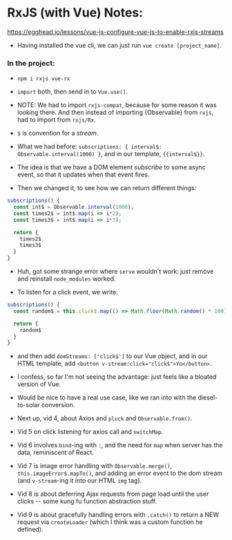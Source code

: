 # RxJS (with Vue) Notes:
https://egghead.io/lessons/vue-js-configure-vue-js-to-enable-rxjs-streams

- Having installed the vue cli, we can just run `vue create [project_name]`.

### In the project:
- `npm i rxjs vue-rx`
- `import` both, then send in to `Vue.use()`.
- NOTE: We had to import `rxjs-compat`, because for some reason it was looking there. And then instead of importing {Observable} from `rxjs`, had to import from `rxjs/Rx`.

- `$` is convention for a *stream*.
- What we had before: `subscriptions: { interval$: Observable.interval(1000) }`, and in our template, `{{interval$}}`.
- The idea is that we have a DOM element *subscribe* to some async event, so that it updates when that event fires.

- Then we changed it, to see how we can return different things:
```javascript
subscriptions() {
  const int$ = Observable.interval(1000);
  const times2$ = int$.map(i => i*2);
  const times3$ = int$.map(i => i*3);

  return {
    times2$,
    times3$
  }
}
```
- Huh, got some strange error where `serve` wouldn't work: just remove and reinstall `node_modules` worked.

- To listen for a click event, we write:
```javascript
subscriptions() {
  const random$ = this.click$.map(() => Math.floor(Math.random() * 100))

  return {
    random$
  }
}
```
- and then add `domStreams: ['click$']` to our Vue object, and in our HTML template, add `<button v-stream:click="click$">Yo</button>`.

- I confess, so far I'm not seeing the advantage: just feels like a bloated version of Vue.
- Would be nice to have a real use case, like we ran into with the diesel-to-solar conversion.

- Next up, vid 4, about Axios and `pluck` and `Observable.from()`.
- Vid 5 on click listening for axios call and `switchMap`.
- Vid 6 involves `bind`-ing with `:`, and the need for `map` when server has the data, reminiscent of React.
- Vid 7 is image error handling with `Observable.merge()`, `this.imageError$.mapTo()`, and adding an error event to the dom stream (and `v-stream`-ing it into our HTML `img` tag).
- Vid 8 is about deferring Ajax requests from page load until the user clicks -- some kung fu function abstraction stuff.
- Vid 9 is about gracefully handling errors with `.catch()` to return a NEW request via `createLoader` (which I think was a custom function he defined).

